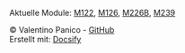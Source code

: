 Aktuelle Module: [M122](/m122/), [M126](/m126/), [M226B](/m226b/), [M239](/m239/)

&copy; Valentino Panico - [GitHub](https://github.com/ZZELAV/lernjournal)  
Erstellt mit: [Docsify](https://docsify.js.org/#/)